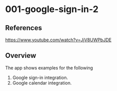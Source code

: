 # 001-google-sign-in-2
## References
https://www.youtube.com/watch?v=JjV8UWPbJDE

## Overview
The app shows examples for the following
1. Google sign-in integration.
2. Google calendar integration.
